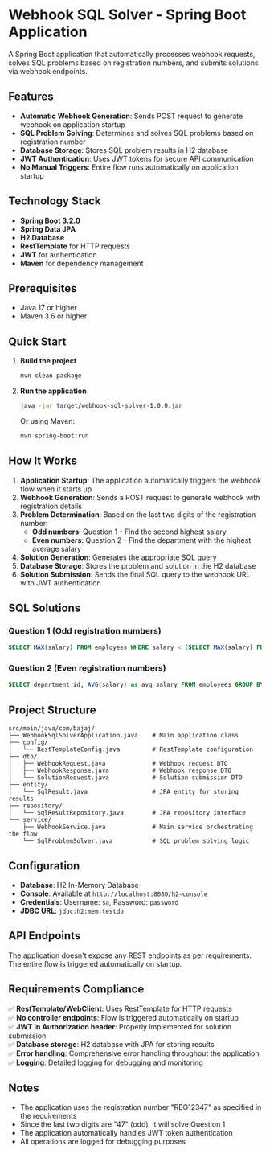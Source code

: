 # Webhook SQL Solver - Spring Boot Application

A Spring Boot application that automatically processes webhook requests, solves SQL problems based on registration numbers, and submits solutions via webhook endpoints.

## Features

- **Automatic Webhook Generation**: Sends POST request to generate webhook on application startup
- **SQL Problem Solving**: Determines and solves SQL problems based on registration number
- **Database Storage**: Stores SQL problem results in H2 database
- **JWT Authentication**: Uses JWT tokens for secure API communication
- **No Manual Triggers**: Entire flow runs automatically on application startup

## Technology Stack

- **Spring Boot 3.2.0**
- **Spring Data JPA**
- **H2 Database**
- **RestTemplate** for HTTP requests
- **JWT** for authentication
- **Maven** for dependency management

## Prerequisites

- Java 17 or higher
- Maven 3.6 or higher

## Quick Start

1. **Build the project**
   ```bash
   mvn clean package
   ```

2. **Run the application**
   ```bash
   java -jar target/webhook-sql-solver-1.0.0.jar
   ```

   Or using Maven:
   ```bash
   mvn spring-boot:run
   ```

## How It Works

1. **Application Startup**: The application automatically triggers the webhook flow when it starts up
2. **Webhook Generation**: Sends a POST request to generate webhook with registration details
3. **Problem Determination**: Based on the last two digits of the registration number:
   - **Odd numbers**: Question 1 - Find the second highest salary
   - **Even numbers**: Question 2 - Find the department with the highest average salary
4. **Solution Generation**: Generates the appropriate SQL query
5. **Database Storage**: Stores the problem and solution in the H2 database
6. **Solution Submission**: Sends the final SQL query to the webhook URL with JWT authentication

## SQL Solutions

### Question 1 (Odd registration numbers)
```sql
SELECT MAX(salary) FROM employees WHERE salary < (SELECT MAX(salary) FROM employees)
```

### Question 2 (Even registration numbers)
```sql
SELECT department_id, AVG(salary) as avg_salary FROM employees GROUP BY department_id ORDER BY avg_salary DESC LIMIT 1
```

## Project Structure

```
src/main/java/com/bajaj/
├── WebhookSqlSolverApplication.java    # Main application class
├── config/
│   └── RestTemplateConfig.java         # RestTemplate configuration
├── dto/
│   ├── WebhookRequest.java             # Webhook request DTO
│   ├── WebhookResponse.java            # Webhook response DTO
│   └── SolutionRequest.java            # Solution submission DTO
├── entity/
│   └── SqlResult.java                  # JPA entity for storing results
├── repository/
│   └── SqlResultRepository.java        # JPA repository interface
└── service/
    ├── WebhookService.java             # Main service orchestrating the flow
    └── SqlProblemSolver.java           # SQL problem solving logic
```

## Configuration

- **Database**: H2 In-Memory Database
- **Console**: Available at `http://localhost:8080/h2-console`
- **Credentials**: Username: `sa`, Password: `password`
- **JDBC URL**: `jdbc:h2:mem:testdb`

## API Endpoints

The application doesn't expose any REST endpoints as per requirements. The entire flow is triggered automatically on startup.

## Requirements Compliance

✅ **RestTemplate/WebClient**: Uses RestTemplate for HTTP requests  
✅ **No controller endpoints**: Flow is triggered automatically on startup  
✅ **JWT in Authorization header**: Properly implemented for solution submission  
✅ **Database storage**: H2 database with JPA for storing results  
✅ **Error handling**: Comprehensive error handling throughout the application  
✅ **Logging**: Detailed logging for debugging and monitoring  

## Notes

- The application uses the registration number "REG12347" as specified in the requirements
- Since the last two digits are "47" (odd), it will solve Question 1
- The application automatically handles JWT token authentication
- All operations are logged for debugging purposes 